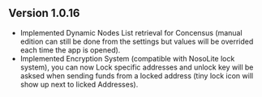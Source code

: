 ## Version 1.0.16
- Implemented Dynamic Nodes List retrieval for Concensus (manual edition can still be done from the settings but values will be overrided each time the app is opened).
- Implemented Encryption System (compatible with NosoLite lock system), you can now Lock specific addresses and unlock key will be asksed when sending funds from a locked address (tiny lock icon will show up next to licked Addresses).